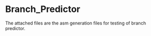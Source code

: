 # Branch_Predictor
The attached files are the asm generation files for testing of branch predictor.
